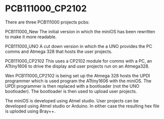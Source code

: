 # PCB111000_CP2102

There are three PCB111000 projects pcbs:

PCB111000_New         The initial version in which the miniOS has been rewritten to make it more readable.

PCB111000_UNO         A cut down version in which the a UNO provides the PC comms and Atmega 328 that hosts the user projects.

PCB111000_CP2102      This uses a CP2102 module for comms with a PC, an ATtiny1606 to drive the display and user projects run on an Atmega328.



Wen PCB111000_CP2102 is being set up the Atmega 328 hosts the UPDI programmer which is used program the ATtiny1606 with the miniOS.
The UPDI programmer is then replaced with a bootloader (not the UNO bootloader).
The bootloader is then used to upload user projects.


The miniOS is developed using Atmel studio.
User projects can be developed using Atmel studio or Arduino.
In either case the resulting hex file is uploded using Bray++.

